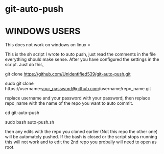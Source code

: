 # git-auto-push

<h1> WINDOWS USERS </h1>
  

This does not work on windows on linux < 



This is the sh script I wrote to auto push, just read the comments in the file everything should make sense. After you have configured the settings in the script.
Just do this, 


git clone https://github.com/Unidentified539/git-auto-push.git


sudo git clone https://username:your_password@github.com/username/repo_name.git



replace username and your password with your password, then replace repo_name with the name of the repo you want to auto commit.


cd git-auto-push


sudo bash auto-push.sh


then any edits with the repo you cloned earlier (Not this repo the other one) will be automatcly pushed. If the bash is closed or the script stops rrunning this will not work and to edit the 2nd repo you probally will need to open as root. 
